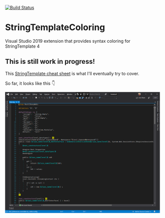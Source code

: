 [![Build Status](https://dev.azure.com/sebagomez/StringTemplateColoring/_apis/build/status/Build%20StringTemplateColoring?branchName=master)](https://dev.azure.com/sebagomez/StringTemplateColoring/_build/latest?definitionId=13&branchName=master)

# StringTemplateColoring
Visual Studio 2019 extension that provides syntax coloring for StringTemplate 4

## This is still work in progress!

This [StringTemplate cheat sheet](https://theantlrguy.atlassian.net/wiki/spaces/ST/pages/1409038/StringTemplate+cheat+sheet) is what I'll eventually try to cover.

So far, it looks like this 👇  

![](src/Resources/preview.png)